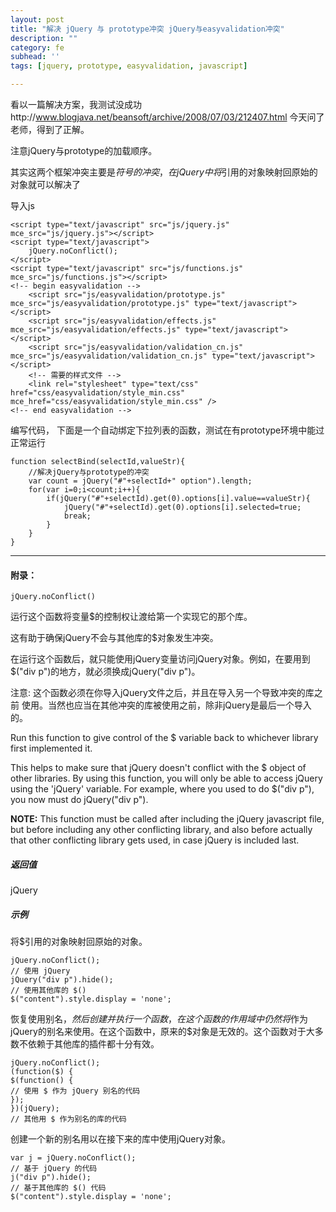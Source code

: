 ```yaml
---
layout: post
title: "解决 jQuery 与 prototype冲突 jQuery与easyvalidation冲突"
description: ""
category: fe
subhead: ''
tags: [jquery, prototype, easyvalidation, javascript]

---
```


看以一篇解决方案，我测试没成功http://www.blogjava.net/beansoft/archive/2008/07/03/212407.html
今天问了老师，得到了正解。
 
注意jQuery与prototype的加载顺序。

其实这两个框架冲突主要是$符号的冲突，在jQuery中将$引用的对象映射回原始的对象就可以解决了
 
导入js
  
    <script type="text/javascript" src="js/jquery.js" mce_src="js/jquery.js"></script>  
    <script type="text/javascript">  
        jQuery.noConflict();  
    </script>  
    <script type="text/javascript" src="js/functions.js" mce_src="js/functions.js"></script>  
    <!-- begin easyvalidation -->  
        <script src="js/easyvalidation/prototype.js" mce_src="js/easyvalidation/prototype.js" type="text/javascript"></script>  
        <script src="js/easyvalidation/effects.js" mce_src="js/easyvalidation/effects.js" type="text/javascript"></script>  
        <script src="js/easyvalidation/validation_cn.js" mce_src="js/easyvalidation/validation_cn.js" type="text/javascript"></script>  
        <!-- 需要的样式文件 -->  
        <link rel="stylesheet" type="text/css" href="css/easyvalidation/style_min.css" mce_href="css/easyvalidation/style_min.css" />   
    <!-- end easyvalidation -->  
 
编写代码，
下面是一个自动绑定下拉列表的函数，测试在有prototype环境中能过正常运行
 
    function selectBind(selectId,valueStr){  
        //解决jQuery与prototype的冲突  
        var count = jQuery("#"+selectId+" option").length;  
        for(var i=0;i<count;i++){  
            if(jQuery("#"+selectId).get(0).options[i].value==valueStr){  
                jQuery("#"+selectId).get(0).options[i].selected=true;  
                break;  
            }  
        }  
    }
      
------
#### 附录：

`jQuery.noConflict()`

运行这个函数将变量$的控制权让渡给第一个实现它的那个库。

这有助于确保jQuery不会与其他库的$对象发生冲突。

在运行这个函数后，就只能使用jQuery变量访问jQuery对象。例如，在要用到$("div p")的地方，就必须换成jQuery("div p")。

注意: 这个函数必须在你导入jQuery文件之后，并且在导入另一个导致冲突的库之前 使用。当然也应当在其他冲突的库被使用之前，除非jQuery是最后一个导入的。

Run this function to give control of the $ variable back to whichever library first implemented it.

This helps to make sure that jQuery doesn't conflict with the $ object of other libraries.
By using this function, you will only be able to access jQuery using the 'jQuery' variable. For example, where you used to do $("div p"), you now must do jQuery("div p").

**NOTE:** This function must be called after including the jQuery javascript file, but before including any other conflicting library, and also before actually that other conflicting library gets used, in case jQuery is included last.

##### 返回值
jQuery
##### 示例
将$引用的对象映射回原始的对象。

    jQuery.noConflict();
    // 使用 jQuery
    jQuery("div p").hide();
    // 使用其他库的 $()
    $("content").style.display = 'none';
恢复使用别名$，然后创建并执行一个函数，在这个函数的作用域中仍然将$作为jQuery的别名来使用。在这个函数中，原来的$对象是无效的。这个函数对于大多数不依赖于其他库的插件都十分有效。

    jQuery.noConflict();
    (function($) { 
    $(function() {
    // 使用 $ 作为 jQuery 别名的代码
    });
    })(jQuery);
    // 其他用 $ 作为别名的库的代码
创建一个新的别名用以在接下来的库中使用jQuery对象。

    var j = jQuery.noConflict();
    // 基于 jQuery 的代码
    j("div p").hide();
    // 基于其他库的 $() 代码
    $("content").style.display = 'none';


